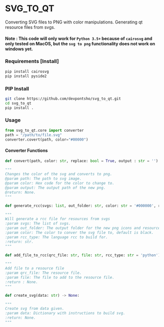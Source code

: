 # SVG_TO_QT
Converting SVG files to PNG with color manipulations. Generating qt resource files from svgs.

#### Note : This code will only work for ``Python 3.5+`` because of ``cairosvg`` and only tested on MacOS, but the ```svg to png``` functionality does not work on windows yet.

### Requirements [Install]
```sh
pip install cairosvg
pip install pyside2
```

### PIP Install
```sh
git clone https://github.com/devpontsho/svg_to_qt.git
cd svg_to_qt
pip install .
```

### Usage
```python
from svg_to_qt.core import converter
path = "/path/to/file.svg"
converter.covert(path, color="#00000")
```

#### Converter Functions
```python 
def convert(path, color: str, replace: bool = True, output : str = '') -> None:

"""
Changes the color of the svg and converts to png.
@param path: The path to svg image.
@param color: Hex code for the color to change to. 
@param output: The output path of the new png.
@return: None.
"""
```

```python 
def generate_rcc(svgs: list, out_folder: str, color: str = '#000000', rcc_type: str = 'python') -> str:

"""
Will generate a rcc file for resources from svgs
:param svgs: The list of svgs.
:param out_folder: The output folder for the new png icons and resource file.
:param color: The color to conver the svg file to, default is black.
:param rcc_type: The language rcc to build for.
:return: str.
"""
```

```python
def add_file_to_rcc(qrc_file: str, file: str, rcc_type: str = 'python') -> None:

"""
Add file to a resource file
:param qrc_file: The resource file.
:param file: The file to add to the resource file.
:return : None.
"""
```

```python
def create_svg(data: str) -> None:

"""
Create svg from data given.
:param data: Dictionary with instructions to build svg.
:return: None.
"""
```